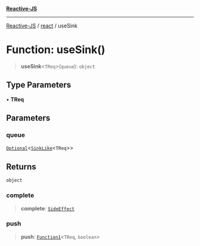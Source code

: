 [**Reactive-JS**](../../README.md)

***

[Reactive-JS](../../README.md) / [react](../README.md) / useSink

# Function: useSink()

> **useSink**\<`TReq`\>(`queue`): `object`

## Type Parameters

• **TReq**

## Parameters

### queue

[`Optional`](../../functions/type-aliases/Optional.md)\<[`SinkLike`](../../utils/interfaces/SinkLike.md)\<`TReq`\>\>

## Returns

`object`

### complete

> **complete**: [`SideEffect`](../../functions/type-aliases/SideEffect.md)

### push

> **push**: [`Function1`](../../functions/type-aliases/Function1.md)\<`TReq`, `boolean`\>
